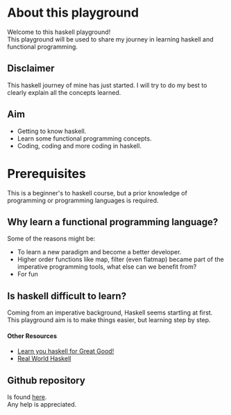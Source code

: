 # About this playground

Welcome to this haskell playground!<br/>
This playground will be used to share my journey in learning haskell and functional programming.

## Disclaimer
This haskell journey of mine has just started. I will try to do my best to clearly explain all the concepts learned.

## Aim
* Getting to know haskell.
* Learn some functional programming concepts.
* Coding, coding and more coding in haskell.

# Prerequisites
This is a beginner's to haskell course, but a prior knowledge of programming or programming languages is required.

## Why learn a functional programming language?
Some of the reasons might be:
* To learn a new paradigm and become a better developer.
* Higher order functions like map, filter (even flatmap) became part of the imperative programming tools, what else can we benefit from?
* For fun

## Is haskell difficult to learn?
Coming from an imperative background, Haskell seems startling at first.
This playground aim is to make things easier, but learning step by step.<br/>

#### Other Resources
* [Learn you haskell for Great Good!](http://learnyouahaskell.com)
* [Real World Haskell](http://book.realworldhaskell.org)
## Github repository

Is found [here](https://github.com/Adel/playground-WH1EdsPZ.git).<br/>
Any help is appreciated. 